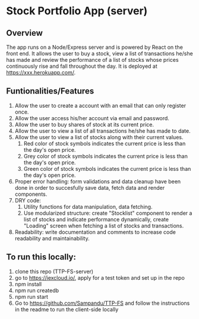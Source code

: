 # Stock Portfolio App (server)

## Overview

The app runs on a Node/Express server and is powered by React on the front end. It allows the user to buy a stock, view a list of transactions he/she has made and review the performance of a list of stocks whose prices continuously rise and fall throughout the day. It is deployed at https://xxx.herokuapp.com/.

## Funtionalities/Features

1. Allow the user to create a account with an email that can only register once.
2. Allow the user access his/her account via email and password.
3. Allow the user to buy shares of stock at its current price.
4. Allow the user to view a list of all transactions he/she has made to date.
5. Allow the user to view a list of stocks along with their current values.
   1. Red color of stock symbols indicates the current price is less than the day's open price.
   2. Grey color of stock symbols indicates the current price is less than the day's open price.
   3. Green color of stock symbols indicates the current price is less than the day's open price.
6. Proper error handling: form validations and data cleanup have been done in order to succesfully save data, fetch data and render components.
7. DRY code:
   1. Utility functions for data manipulation, data fetching.
   2. Use modularized structure: create "Stocklist" component to render a list of stocks and indicate performance dynamically, create "Loading" screen when fetching a list of stocks and transactions.
8. Readability: write documentation and comments to increase code readability and maintainability.

## To run this locally:

1. clone this repo (TTP-FS-server)
2. go to https://iexcloud.io/, apply for a test token and set up in the repo
3. npm install
4. npm run createdb
5. npm run start
6. Go to https://github.com/Sampandu/TTP-FS and follow the instructions in the readme to run the client-side locally
